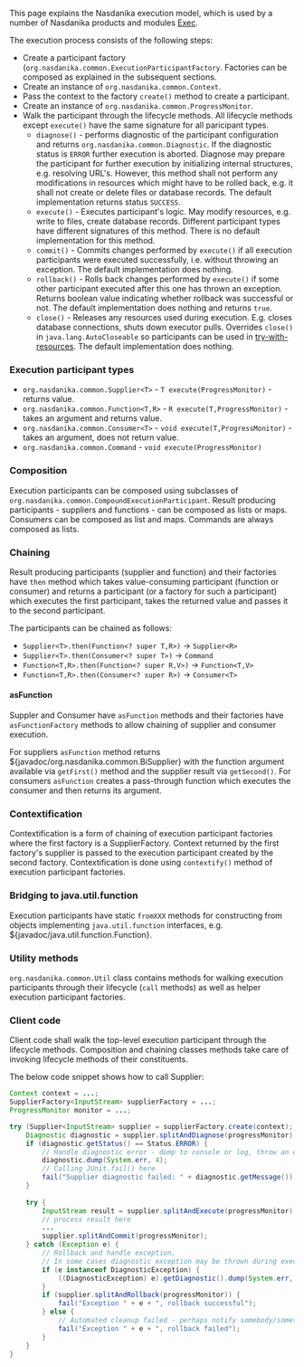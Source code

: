 This page explains the Nasdanika execution model, which is used by a number of Nasdanika products and modules [Exec](../../../exec/index.html).

The execution process consists of the following steps:

* Create a participant factory (``org.nasdanika.common.ExecutionParticipantFactory``. Factories can be composed as explained in the subsequent sections.
* Create an instance of ``org.nasdanika.common.Context``.
* Pass the context to the factory ``create()`` method to create a participant.
* Create an instance of ``org.nasdanika.common.ProgressMonitor``.
* Walk the participant through the lifecycle methods. All lifecycle methods except ``execute()`` have the same signature for all paricipant types. 
    * ``diagnose()`` - performs diagnostic of the participant configuration and returns ``org.nasdanika.common.Diagnostic``. If the diagnostic status is ``ERROR`` further execution is aborted. Diagnose may prepare the participant for further execution by initializing internal structures, e.g. resolving URL's. However, this method shall not perform any modifications in resources which might have to be rolled back, e.g. it shall not create or delete files or database records. The default implementation returns status ``SUCCESS``.
    * ``execute()`` - Executes participant's logic. May modify resources, e.g. write to files, create database records. Different participant types have different signatures of this method. There is no default implementation for this method.
    * ``commit()`` - Commits changes performed by ``execute()`` if all execution participants were executed successfully, i.e. without throwing an exception. The default implementation does nothing.
    * ``rollback()`` - Rolls back changes performed by ``execute()`` if some other participant executed after this one has thrown an exception. Returns boolean value indicating whether rollback was successful or not. The default implementation does nothing and returns ``true``.
    * ``close()`` - Releases any resources used during execution. E.g. closes database connections, shuts down executor pulls. Overrides ``close()`` in ``java.lang.AutoCloseable`` so participants can be used in [try-with-resources](https://docs.oracle.com/javase/tutorial/essential/exceptions/tryResourceClose.html). The default implementation does nothing.  
    
### Execution participant types

* ``org.nasdanika.common.Supplier<T>`` - ``T execute(ProgressMonitor)`` - returns value.      
* ``org.nasdanika.common.Function<T,R>`` - ``R execute(T,ProgressMonitor)`` - takes an argument and returns value.     
* ``org.nasdanika.common.Consumer<T>`` - ``void execute(T,ProgressMonitor)`` - takes an argument, does not return value.      
* ``org.nasdanika.common.Command`` - ``void execute(ProgressMonitor)``      

### Composition

Execution participants can be composed using subclasses of ``org.nasdanika.common.CompoundExecutionParticipant``.
Result producing participants - suppliers and functions - can be composed as lists or maps.
Consumers can be composed as list and maps. Commands are always composed as lists. 

### Chaining

Result producing participants (supplier and function) and their factories have ``then`` method which takes value-consuming participant (function or consumer) and returns a participant (or a factory for such a participant) which executes the first participant, takes the returned value and passes it to the second participant. 

The participants can be chained as follows:

* ``Supplier<T>.then(Function<? super T,R>)`` -> ``Supplier<R>``
* ``Supplier<T>.then(Consumer<? super T>)`` -> ``Command``
* ``Function<T,R>.then(Function<? super R,V>)`` -> ``Function<T,V>``
* ``Function<T,R>.then(Consumer<? super R>)`` -> ``Consumer<T>``

#### asFunction

Suppler and Consumer have ``asFunction`` methods and their factories have ``asFunctionFactory`` methods to allow chaining of supplier and consumer execution.

For suppliers ``asFunction`` method returns ${javadoc/org.nasdanika.common.BiSupplier} with the function argument available via ``getFirst()`` method and the supplier result via ``getSecond()``.
For consumers ``asFunction`` creates a pass-through function which executes the consumer and then returns its argument.

### Contextification

Contextification is a form of chaining of execution participant factories where the first factory is a SupplierFactory<Context>. Context returned by the first factory's supplier is passed to the execution participant created by the second factory. 
Contextification is done using ``contextify()`` method of execution participant factories.

### Bridging to java.util.function

Execution participants have static ``fromXXX`` methods for constructing from objects implementing ``java.util.function`` interfaces, e.g. ${javadoc/java.util.function.Function}.  

### Utility methods

``org.nasdanika.common.Util`` class contains methods for walking execution participants through their lifecycle (``call`` methods) as well as helper execution participant factories.

### Client code

Client code shall walk the top-level execution participant through the lifecycle methods. Composition and chaining classes methods take care of invoking lifecycle methods of their constituents.

The below code snippet shows how to call Supplier<InputStream>: 

```java
Context context = ...;		
SupplierFactory<InputStream> supplierFactory = ...;
ProgressMonitor monitor = ...;

try (Supplier<InputStream> supplier = supplierFactory.create(context); ProgressMonitor progressMonitor = monitor.split("Calling " + supplier.name(), 3 * supplier.size())) {
	Diagnostic diagnostic = supplier.splitAndDiagnose(progressMonitor);
	if (diagnostic.getStatus() == Status.ERROR) {
		// Handle diagnostic error - dump to console or log, throw an exception or return error code or status.
		diagnostic.dump(System.err, 4);
		// Calling JUnit.fail() here
		fail("Supplier diagnostic failed: " + diagnostic.getMessage());
	}
			
	try {
		InputStream result = supplier.splitAndExecute(progressMonitor);
		// process result here
		...
		supplier.splitAndCommit(progressMonitor);						
	} catch (Exception e) {
		// Rollback and handle exception. 
		// In some cases diagnostic exception may be thrown during execution.
		if (e instanceof DiagnosticException) {
			((DiagnosticException) e).getDiagnostic().dump(System.err, 4);
		}
		if (supplier.splitAndRollback(progressMonitor)) {
			fail("Exception " + e + ", rollback successful");
		} else {
			// Automated cleanup failed - perhaps notify somebody/something to performs manual/external cleanup
			fail("Exception " + e + ", rollback failed");						
		}
	}
}
``` 